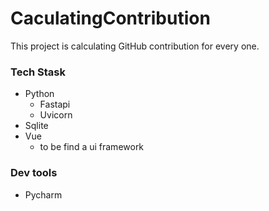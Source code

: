 # CaculatingContribution
This project is calculating GitHub contribution for every one.


### Tech Stask
- Python
  - Fastapi
  - Uvicorn
- Sqlite
- Vue
  - to be find a ui framework


 ### Dev tools
 - Pycharm
